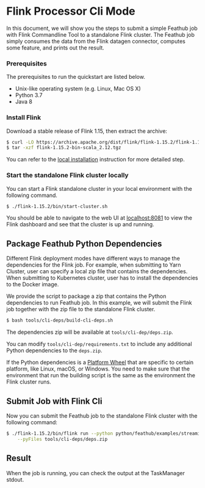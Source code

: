 # Flink Processor Cli Mode

In this document, we will show you the steps to submit a simple Feathub job with Flink 
Commandline Tool to a standalone Flink cluster. The Feathub job simply consumes
the data from the Flink datagen connector, computes some feature, and prints out the 
result.

### Prerequisites

The prerequisites to run the quickstart are listed below.

- Unix-like operating system (e.g. Linux, Mac OS X)
- Python 3.7
- Java 8

### Install Flink 

Download a stable release of Flink 1.15, then extract the archive:

```bash
$ curl -LO https://archive.apache.org/dist/flink/flink-1.15.2/flink-1.15.2-bin-scala_2.12.tgz
$ tar -xzf flink-1.15.2-bin-scala_2.12.tgz
```

You can refer to the [local installation](https://nightlies.apache.org/flink/flink-docs-release-1.15//docs/try-flink/local_installation/) 
instruction for more detailed step.

### Start the standalone Flink cluster locally

You can start a Flink standalone cluster in your local environment with the following 
command.

```bash
$ ./flink-1.15.2/bin/start-cluster.sh
```

You should be able to navigate to the web UI at [localhost:8081](http://localhost:8081)
to view the Flink dashboard and see that the cluster is up and running.

## Package Feathub Python Dependencies

Different Flink deployment modes have different ways to manage the dependencies for the
Flink job. For example, when submitting to Yarn Cluster, user can specify a local zip 
file that contains the dependencies. When submitting to Kubernetes cluster, user has
to install the dependencies to the Docker image.

We provide the script to package a zip that contains the Python dependencies to run
Feathub job. In this example, we will submit the Flink job together with the zip file to
the standalone Flink cluster.

```bash
$ bash tools/cli-deps/build-cli-deps.sh
```

The dependencies zip will be available at `tools/cli-dep/deps.zip`. 

You can modify `tools/cli-dep/requirements.txt` to include any additional Python 
dependencies to the `deps.zip`.

If the Python dependencies is a [Platform Wheel](https://packaging.python.org/en/latest/guides/distributing-packages-using-setuptools/#platform-wheels)
that are specific to certain platform, like Linux, macOS, or Windows. You need to make
sure that the environment that run the building script is the same as the environment
the Flink cluster runs.

## Submit Job with Flink Cli

Now you can submit the Feathub job to the standalone Flink cluster with the following
command:

```bash
$ ./flink-1.15.2/bin/flink run --python python/feathub/examples/streaming_average_flink_cli.py \
    --pyFiles tools/cli-deps/deps.zip
```

## Result

When the job is running, you can check the output at the TaskManager stdout.